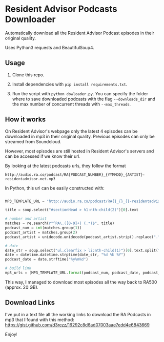 # Resident Advisor Podcasts Downloader
Automatically download all the Resident Advisor Podcast episodes in their original quality.

Uses Python3 requests and BeautifulSoup4.

## Usage
1. Clone this repo.

2. Install dependencies with ```pip install requirements.txt```.

3.  Run the script with ```python dowloader.py```.
You can specify the folder where to save downloaded podcasts with the flag ```--downloads_dir``` and the max number of concurrent threads with ```--max_threads```.


## How it works
On Resident Advisor's webpage only the latest 4 episodes can be downloaded in mp3 in their original quality. Previous episodes can only be streamed from Soundcloud.

However, most episodes are still hosted in Resident Advisor's servers and can be accessed if we know their url. 

By looking at the latest podcasts urls, they follow the format

```
http://audio.ra.co/podcast/RA{PODCAST_NUMBER}_{YYMMDD}_{ARTIST}-residentadvisor.net.mp3
```

In Python, this url can be easily constructed with:

```python

MP3_TEMPLATE_URL = "http://audio.ra.co/podcast/RA{}_{}_{}-residentadvisor.net.mp3"

title = soup.select("#sectionHead > h1:nth-child(2)")[0].text  

# number and artist
matches = re.search(r"^RA\.([0-9]+) (.*)$", title)
podcast_num = int(matches.group(1))
podcast_artist = matches.group(2)
podcast_artist = unidecode.unidecode(podcast_artist.strip().replace(".", "").replace(" ", "-"))

# date
date_str = soup.select("ul.clearfix > li:nth-child(1)")[0].text.split("/")[1]
date = datetime.datetime.strptime(date_str, "%d %b %Y")
podcast_date = date.strftime("%y%m%d")

# build link
mp3_urls = [MP3_TEMPLATE_URL.format(podcast_num, podcast_date, podcast_artist)]
```

This way, I managed to download most episodes all the way back to RA500 (approx. 20 GB).

## Download Links
I've put in a text file all the working links to download the RA Podcasts in mp3 that I found with this method:
https://gist.github.com/d3rezz/16292c8d6ad07003aae7edd4e6843669

Enjoy!